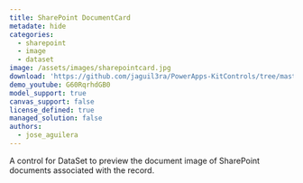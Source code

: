 ```yaml
---
title: SharePoint DocumentCard
metadate: hide
categories:
  - sharepoint
  - image
  - dataset
image: /assets/images/sharepointcard.jpg
download: 'https://github.com/jaguil3ra/PowerApps-KitControls/tree/master/src/DS_SharePointDataCard'
demo_youtube: G60RqrhdGB0
model_support: true
canvas_support: false
license_defined: true
managed_solution: false
authors:
  - jose_aguilera
---
```


A control for DataSet to preview the document image of SharePoint documents associated with the record.
